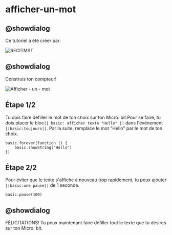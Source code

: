 # afficher-un-mot

## @showdialog
Ce tutoriel a été créer par:

![RECITMST](https://drive.google.com/uc?id=1YsdDZIAnwl9ZNGyIEu6d0xQoCtZ8eRXa)
  
## @showdialog

Construis ton compteur!

![Afficher - un - mot](https://drive.google.com/uc?id=12b27EdxCzUXcN1cO107THvChOvC6aqNp)

## Étape 1/2

Tu dois faire défiller le mot de ton choix sur ton Micro: bit.Pour se faire, tu dois placer le bloc`` || basic: afficher texte "Hello" || `` dans l'événement ``||basic:toujours||``.  Par la suite, remplace le mot "Hello" par le mot de ton choix.

```blocks
basic.forever(function () {
    basic.showString("Hello")
})
```

## Étape 2/2

Pour éviter que le texte s'affiche à nouveau trop rapidement, tu peux ajouter ``||basic:une pause||`` de 1 seconde.

```blocks
basic.pause(100)
```

## @showdialog

FÉLICITATIONS!  Tu peux maintenant faire défiller tout le texte que tu désires sur ton Micro: bit.
